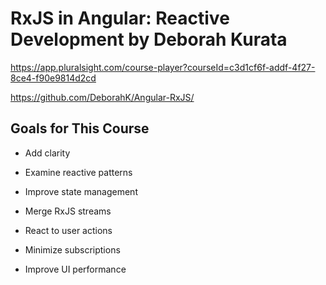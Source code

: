 # RxJS in Angular: Reactive Development by Deborah Kurata
https://app.pluralsight.com/course-player?courseId=c3d1cf6f-addf-4f27-8ce4-f90e9814d2cd

https://github.com/DeborahK/Angular-RxJS/
 
## Goals for This Course
- Add clarity
  
- Examine reactive patterns
  
- Improve state management
  
- Merge RxJS streams
 
- React to user actions

- Minimize subscriptions

- Improve UI performance
